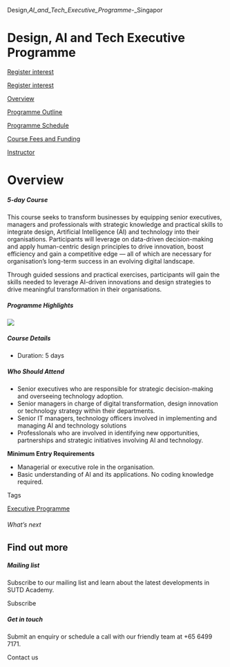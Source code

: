 Design,_AI_and_Tech_Executive_Programme_-_Singapor



Design, AI and Tech Executive Programme
=======================================

[Register interest](/admissions/academy/executive-programme/register-your-interest/?coursename=leading-with-design,-artificial-intelligence-(ai)-and-technology-for-successur-Offerings/executive-programme/daitech)

[Register interest](/admissions/academy/executive-programme/register-your-interest/?coursename=leading-with-design,-artificial-intelligence-(ai)-and-technology-for-successur-Offerings/executive-programme/daitech)

[Overview](/course/daitech/#tabs)

[Programme Outline](/course/daitech/programme-outline/#tabs)

[Programme Schedule](/course/daitech/programme-schedule/#tabs)

[Course Fees and Funding](/course/daitech/course-fees-and-funding/#tabs)

[Instructor](/course/daitech/instructor/#tabs)

Overview
========

##### **5-day Course**

This course seeks to transform businesses by equipping senior executives, managers and professionals with strategic knowledge and practical skills to integrate design, Artificial Intelligence (AI) and technology into their organisations. Participants will leverage on data-driven decision-making and apply human-centric design principles to drive innovation, boost efficiency and gain a competitive edge — all of which are necessary for organisation’s long-term success in an evolving digital landscape.

Through guided sessions and practical exercises, participants will gain the skills needed to leverage AI-driven innovations and design strategies to drive meaningful transformation in their organisations.

##### **Programme Highlights**

![](https://www.sutd.edu.sg/wp-content/uploads/2024/09/USPs-for-Executive-programme-DAITECH.png)

##### **Course Details**

* Duration: 5 days


##### **Who Should Attend**

* Senior executives who are responsible for strategic decision-making and overseeing technology adoption.
* Senior managers in charge of digital transformation, design innovation or technology strategy within their departments.
* Senior IT managers, technology officers involved in implementing and managing AI and technology solutions
* ProfessIonals who are involved in identifying new opportunities, partnerships and strategic initiatives involving AI and technology.

**Minimum Entry Requirements**

* Managerial or executive role in the organisation.
* Basic understanding of AI and its applications. No coding knowledge required.

Tags

[Executive Programme](/admissions/academy/courses-and-modules/?academy-type-course=1788)

###### What’s next

Find out more
-------------

##### Mailing list

Subscribe to our mailing list and learn about the latest developments in SUTD Academy.

Subscribe

##### Get in touch

Submit an enquiry or schedule a call with our friendly team at +65 6499 7171.

Contact us


